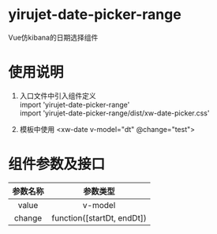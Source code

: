# yirujet-date-picker-range
Vue仿kibana的日期选择组件

# 使用说明
1. 入口文件中引入组件定义  
import 'yirujet-date-picker-range'  
import 'yirujet-date-picker-range/dist/xw-date-picker.css'

2. 模板中使用
<xw-date v-model="dt" @change="test"></xw-date>

# 组件参数及接口
| 参数名称 | 参数类型 |
| :------:   | :------: |
| value | v-model | Array |
| change | function([startDt, endDt]) | 